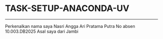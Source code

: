 # TASK-SETUP-ANACONDA-UV
---
Perkenalkan nama saya Nasri Angga Ari Pratama Putra
No absen 10.003.DB2025 
Asal saya dari Jambi
